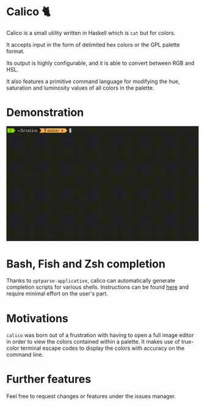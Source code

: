 # Calico :cat2:
Calico is a small utility written in Haskell which is `cat` but for colors.

It accepts input in the form of delimited hex colors or the GPL palette format.

Its output is highly configurable, and it is able to convert between RGB and HSL.

It also features a primitive command language for modifying the hue, saturation and luminosity values of all colors in the palette.

# Demonstration

![](meta/calico.gif)

# Bash, Fish and Zsh completion
Thanks to `optparse-applicative`, calico can automatically generate completion scripts for various shells.
Instructions can be found [here](https://github.com/pcapriotti/optparse-applicative#bash-zsh-and-fish-completions) and require minimal effort on the user's part.

# Motivations

`calico` was born out of a frustration with having to open a full image editor
in order to view the colors contained within a palette. It makes use of true-color terminal
escape codes to display the colors with accuracy on the command line.

# Further features
Feel free to request changes or features under the issues manager.
